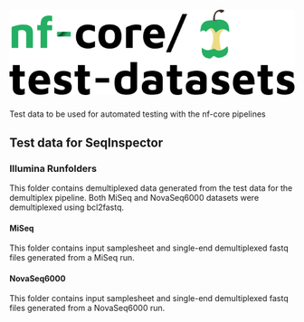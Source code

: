 # ![nfcore/test-datasets](docs/images/test-datasets_logo.png)
Test data to be used for automated testing with the nf-core pipelines

## Test data for SeqInspector

### Illumina Runfolders
This folder contains demultiplexed data generated from the test data for the demultiplex pipeline. Both MiSeq and NovaSeq6000 datasets were demultiplexed using bcl2fastq.

#### MiSeq
This folder contains input samplesheet and single-end demultiplexed fastq files generated from a MiSeq run.

#### NovaSeq6000

This folder contains input samplesheet and single-end demultiplexed fastq files generated from a NovaSeq6000 run.
